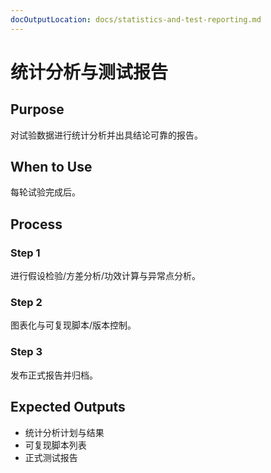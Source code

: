 ```yaml
---
docOutputLocation: docs/statistics-and-test-reporting.md
---
```


# 统计分析与测试报告

## Purpose

对试验数据进行统计分析并出具结论可靠的报告。

## When to Use

每轮试验完成后。

## Process

### Step 1

进行假设检验/方差分析/功效计算与异常点分析。

### Step 2

图表化与可复现脚本/版本控制。

### Step 3

发布正式报告并归档。

## Expected Outputs

- 统计分析计划与结果
- 可复现脚本列表
- 正式测试报告
